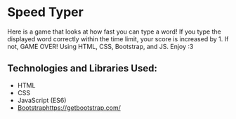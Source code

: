 # Speed Typer
Here is a game that looks at how fast you can type a word! If you type the displayed word correctly within the time limit, your score is increased by 1. If not, GAME OVER! Using HTML, CSS, Bootstrap, and JS. Enjoy :3

## Technologies and Libraries Used:
- HTML
- CSS
- JavaScript (ES6)
- [Bootstrap](https://getbootstrap.com/)https://getbootstrap.com/
